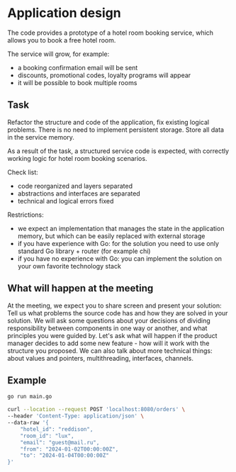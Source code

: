 # Application design

The code provides a prototype of a hotel room booking service,
which allows you to book a free hotel room.

The service will grow, for example:

- a booking confirmation email will be sent
- discounts, promotional codes, loyalty programs will appear
- it will be possible to book multiple rooms

## Task

Refactor the structure and code of the application, fix existing logical
problems. There is no need to implement persistent storage. 
Store all data in the service memory.

As a result of the task, a structured service code is expected,
with correctly working logic for hotel room booking scenarios.

Check list:

- code reorganized and layers separated
- abstractions and interfaces are separated
- technical and logical errors fixed

Restrictions:

- we expect an implementation that manages the state in the application memory,
  but which can be easily replaced with external storage
- if you have experience with Go: for the solution you need to use only
  standard Go library + router (for example chi)
- if you have no experience with Go: you can implement the solution on your own
  favorite technology stack

## What will happen at the meeting

At the meeting, we expect you to share screen and present your solution:
Tell us what problems the source code has and how they are solved in your solution.
We will ask some questions about your decisions of dividing responsibility between
components in one way or another, and what principles you were guided by.
Let's ask what will happen if the product manager decides to add some new feature - how will it work
with the structure you proposed. We can also talk about more technical things:
about values and pointers, multithreading, interfaces, channels.

## Example

```sh
go run main.go
```

```sh
curl --location --request POST 'localhost:8080/orders' \
--header 'Content-Type: application/json' \
--data-raw '{
    "hotel_id": "reddison",
    "room_id": "lux",
    "email": "guest@mail.ru",
    "from": "2024-01-02T00:00:00Z",
    "to": "2024-01-04T00:00:00Z"
}'
```
